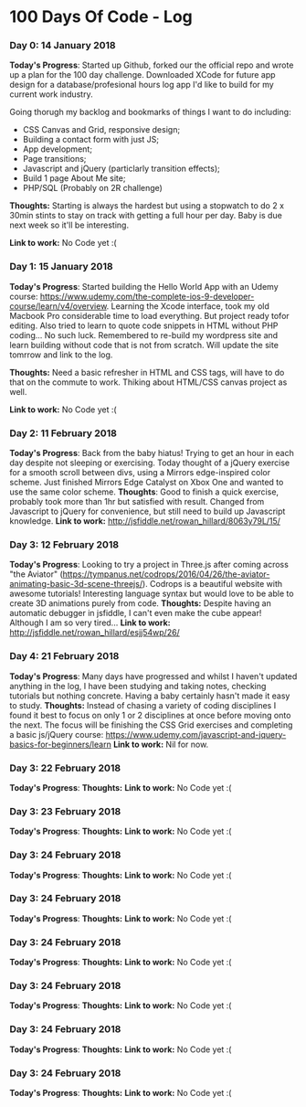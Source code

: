 # 100 Days Of Code - Log

### Day 0: 14 January 2018

**Today's Progress**: Started up Github, forked our the official repo and wrote up a plan for the 100 day challenge. Downloaded XCode for future app design for a database/profesional hours log app I'd like to build for my current work industry.

Going thorugh my backlog and bookmarks of things I want to do including:
- CSS Canvas and Grid, responsive design;
- Building a contact form with just JS;
- App development;
- Page transitions;
- Javascript and jQuery (particlarly transition effects);
- Build 1 page About Me site;
- PHP/SQL (Probably on 2R challenge)

**Thoughts:** Starting is always the hardest but using a stopwatch to do 2 x 30min stints to stay on track with getting a full hour per day. Baby is due next week so it'll be interesting. 

**Link to work:** No Code yet :(


### Day 1: 15 January 2018

**Today's Progress**: Started building the Hello World App with an Udemy course: https://www.udemy.com/the-complete-ios-9-developer-course/learn/v4/overview. Learning the Xcode interface, took my old Macbook Pro considerable time to load everything. But project ready tofor editing.  Also tried to learn to quote code snippets in HTML without PHP coding... No such luck. Remembered to re-build my wordpress site and learn building without code that is not from scratch. Will update the site tomrrow  and link to the log.

**Thoughts:** Need a basic refresher in HTML and CSS tags, will have to do that on the commute to work. Thiking about HTML/CSS canvas project as well.

**Link to work:** No Code yet :(

### Day 2: 11 February 2018

**Today's Progress**: Back from the baby hiatus! Trying to get an hour in each day despite not sleeping or exercising. Today thought of a jQuery exercise for a smooth scroll between divs, using a Mirrors edge-inspired color scheme. Just finished Mirrors Edge Catalyst on Xbox One and wanted to use the same color scheme. 
**Thoughts**: Good to finish a quick exercise, probably took more than 1hr but satisfied with result. Changed from Javascript to jQuery for convenience, but still need to build up Javascript knowledge. 
**Link to work:** http://jsfiddle.net/rowan_hillard/8063y79L/15/


### Day 3: 12 February 2018

**Today's Progress**: Looking to try a project in Three.js after coming across "the Aviator" (https://tympanus.net/codrops/2016/04/26/the-aviator-animating-basic-3d-scene-threejs/). Codrops is a beautiful website with awesome tutorials! Interesting language syntax but would love to be able to create 3D animations purely from code. 
**Thoughts:** Despite having an automatic debugger in jsfiddle, I can't even make the cube appear! Although I am so very tired...
**Link to work:** http://jsfiddle.net/rowan_hillard/esjj54wp/26/

### Day 4: 21 February 2018

**Today's Progress**: Many days have progressed and whilst I haven't updated anything in the log, I have been studying and taking notes, checking tutorials but nothing concrete. Having a baby certainly hasn't made it easy to study.
**Thoughts:** Instead of chasing a variety of coding disciplines I found it best to focus on only 1 or 2 disciplines at once before moving onto the next. The focus will be finishing the CSS Grid exercises and completing a basic js/jQuery course: https://www.udemy.com/javascript-and-jquery-basics-for-beginners/learn
**Link to work:** Nil for now.


### Day 3: 22 February 2018

**Today's Progress**: 
**Thoughts:** 
**Link to work:** No Code yet :(



### Day 3: 23 February 2018

**Today's Progress**: 
**Thoughts:** 
**Link to work:** No Code yet :(



### Day 3: 24 February 2018

**Today's Progress**: 
**Thoughts:** 
**Link to work:** No Code yet :(



### Day 3: 24 February 2018

**Today's Progress**: 
**Thoughts:** 
**Link to work:** No Code yet :(



### Day 3: 24 February 2018

**Today's Progress**: 
**Thoughts:** 
**Link to work:** No Code yet :(



### Day 3: 24 February 2018

**Today's Progress**: 
**Thoughts:** 
**Link to work:** No Code yet :(



### Day 3: 24 February 2018

**Today's Progress**: 
**Thoughts:** 
**Link to work:** No Code yet :(



### Day 3: 24 February 2018

**Today's Progress**: 
**Thoughts:** 
**Link to work:** No Code yet :(
